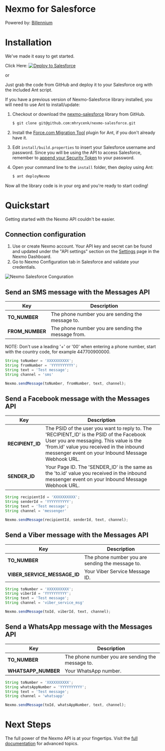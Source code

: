 # Nexmo for Salesforce
   Powered by: [Billennium](https://billennium.com/)

Installation
============

We've made it easy to get started. 

Click Here: <a href="https://githubsfdeploy.herokuapp.com" rel="nofollow">
   <img alt="Deploy to Salesforce" src="https://raw.githubusercontent.com/afawcett/githubsfdeploy/master/deploy.png" style="max-width:100%;">
</a>

or

Just grab the code from GitHub and deploy it to your Salesforce org with the included Ant script.


If you have a previous version of Nexmo-Salesforce library installed, you will need to use Ant to install/update:


1. Checkout or download the [nexmo-salesforce](https://github.com/mhrycenk/nexmo-salesforce) library from GitHub.

    ```bash
    $ git clone git@github.com:mhrycenk/nexmo-salesforce.git
    ```

1. Install the [Force.com Migration Tool](http://www.salesforce.com/us/developer/docs/daas/Content/forcemigrationtool_install.htm) plugin for Ant, if you don't already have it.

1. Edit `install/build.properties` to insert your Salesforce username and password.  Since you will be using the API to access Salesforce, remember to [append your Security Token](http://www.salesforce.com/us/developer/docs/api/Content/sforce_api_concepts_security.htm#topic-title_login_token) to your password.

1. Open your command line to the `install` folder, then deploy using Ant:

    ```bash
    $ ant deployNexmo
    ```

Now all the library code is in your org and you're ready to start coding!



Quickstart
==========

Getting started with the Nexmo API couldn't be easier.

Connection configuration
-----------

1. Use or create Nexmo account. Your API key and secret can be found and updated under the "API settings" section on the [Settings](https://dashboard.nexmo.com/settings) page in the Nexmo Dashboard.
1. Go to Nexmo Configuration tab in Salesforce and validate your credentials.

![Nexmo Salesforce Conguration](https://raw.githubusercontent.com/mhrycenk/nexmo-salesforce/master/docs/nexmo_config.jpg)


Send an SMS message with the Messages API
-----------
Key | Description
------------ | -------------
**TO_NUMBER** | The phone number you are sending the message to.
**FROM_NUMBER** | The phone number you are sending the message from.


NOTE: Don't use a leading '+' or '00' when entering a phone number, start with the country code, for example 447700900000.


```javascript
String toNumber = 'XXXXXXXXXX';
String fromNumber = 'YYYYYYYYYY';
String text = 'Test message';
String channel = 'sms'

Nexmo.sendMessage(toNumber, fromNumber, text, channel);
```


Send a Facebook message with the Messages API
-----------
Key | Description
------------ | -------------
**RECIPIENT_ID** | The PSID of the user you want to reply to. The 'RECIPIENT_ID' is the PSID of the Facebook User you are messaging. This value is the 'from.id' value you received in the inbound messenger event on your Inbound Message Webhook URL.
**SENDER_ID** | Your Page ID. The 'SENDER_ID' is the same as the 'to.id' value you received in the inbound messenger event on your Inbound Message Webhook URL.


```javascript
String recipientId = 'XXXXXXXXXX';
String senderId = 'YYYYYYYYYY';
String text = 'Test message';
String channel = 'messenger'

Nexmo.sendMessage(recipientId, senderId, text, channel);
```

Send a Viber message with the Messages API
-----------
Key | Description
------------ | -------------
**TO_NUMBER** | The phone number you are sending the message to.
**VIBER_SERVICE_MESSAGE_ID** | Your Viber Service Message ID.


```javascript
String toNumber = 'XXXXXXXXXX';
String viberId = 'YYYYYYYYYY';
String text = 'Test message';
String channel = 'viber_service_msg'

Nexmo.sendMessage(toId, viberId, text, channel);
```

Send a WhatsApp message with the Messages API
-----------
Key | Description
------------ | -------------
**TO_NUMBER** | The phone number you are sending the message to.
**WHATSAPP_NUMBER** | Your WhatsApp number.


```javascript
String toNumber = 'XXXXXXXXXX';
String whatsAppNumber = 'YYYYYYYYYY';
String text = 'Test message';
String channel = 'whatsapp'

Nexmo.sendMessage(toId, whatsAppNumber, text, channel);
```

Next Steps
==========

The full power of the Nexmo API is at your fingertips. Visit the [full documentation](https://developer.nexmo.com/messages-and-workflows-apis/messages/overview) for advanced topics.
